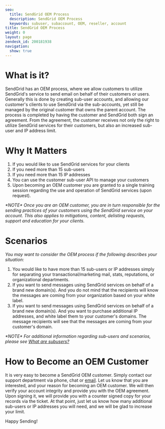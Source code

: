 ```yaml
---
seo:
  title: SendGrid OEM Process
  description: SendGrid OEM Process
  keywords: subuser, subaccount, OEM, reseller, account
title: SendGrid OEM Process
weight: 0
layout: page
zendesk_id: 200181938
navigation:
  show: true
---
```


# What is it?

SendGrid has an OEM process, where we allow customers to utilize SendGrid's service to send email on behalf of their customers or users. Generally this is done by creating sub-user accounts, and allowing our customer's clients to use SendGrid via the sub-accounts, yet still be managed by the original customer that owns the parent account. The process is completed by having the customer and SendGrid both sign an agreement. From the agreement, the customer receives not only the right to utilize SendGrid services for their customers, but also an increased sub-user and IP address limit. 

 

# Why It Matters

1. If you would like to use SendGrid services for your clients
2. If you need more than 15 sub-users
3. If you need more than 15 IP addresses
4. You can use the customer sub-user API to manage your customers
5. Upon becoming an OEM customer you are granted to a single training session regarding the use and operation of SendGrid services (upon request). 

_\*NOTE\* Once you are an OEM customer, you are in turn responsible for the sending practices of your customers using the SendGrid service on your account. This also applies to mitigations, content, delisting requests, support and education for your clients._

#  

# Scenarios

_You may want to consider the OEM process if the following describes your situation:_

1. You would like to have more than 15 sub-users or IP addresses simply for separating your transactional/marketing mail, stats, reputations, or organizational departments. 
2. If you want to send messages using SendGrid services on behalf of a brand new domain(s). And you do not mind that the recipients will know the messages are coming from your organization based on your white label. 
3. If you want to send messages using SendGrid services on behalf of a brand new domain(s). And you want to purchase additional IP addresses, and white label them to your customer's domains. The message recipients will see that the messages are coming from your customer's domain. 

_\*NOTE\* For additional information regarding sub-users and scenarios, please see [What are subusers?]({{root_url}}/Classroom/Basics/Account/what_are_subusers.html)_

#  

# How to Become an OEM Customer

It is very easy to become a SendGrid OEM customer. Simply contact our support department via phone, chat or [email](http://support.sendgrid.com/tickets/new). Let us know that you are interested, and your reason for becoming an OEM customer. We will then verify your account integrity and provide you with the OEM agreement. Upon signing it, we will provide you with a counter signed copy for your records via the ticket. At that point, just let us know how many additional sub-users or IP addresses you will need, and we will be glad to increase your limit. 

 

Happy Sending!
